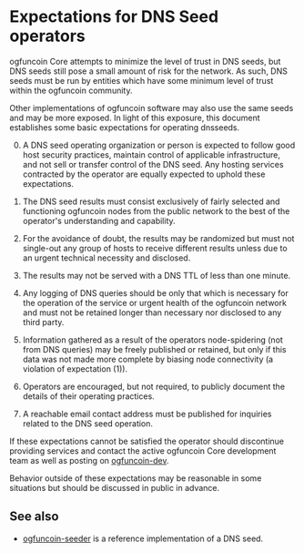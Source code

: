 Expectations for DNS Seed operators
====================================

ogfuncoin Core attempts to minimize the level of trust in DNS seeds,
but DNS seeds still pose a small amount of risk for the network.
As such, DNS seeds must be run by entities which have some minimum
level of trust within the ogfuncoin community.

Other implementations of ogfuncoin software may also use the same
seeds and may be more exposed. In light of this exposure, this
document establishes some basic expectations for operating dnsseeds.

0. A DNS seed operating organization or person is expected to follow good
host security practices, maintain control of applicable infrastructure,
and not sell or transfer control of the DNS seed. Any hosting services
contracted by the operator are equally expected to uphold these expectations.

1. The DNS seed results must consist exclusively of fairly selected and
functioning ogfuncoin nodes from the public network to the best of the
operator's understanding and capability.

2. For the avoidance of doubt, the results may be randomized but must not
single-out any group of hosts to receive different results unless due to an
urgent technical necessity and disclosed.

3. The results may not be served with a DNS TTL of less than one minute.

4. Any logging of DNS queries should be only that which is necessary
for the operation of the service or urgent health of the ogfuncoin
network and must not be retained longer than necessary nor disclosed
to any third party.

5. Information gathered as a result of the operators node-spidering
(not from DNS queries) may be freely published or retained, but only
if this data was not made more complete by biasing node connectivity
(a violation of expectation (1)).

6. Operators are encouraged, but not required, to publicly document the
details of their operating practices.

7. A reachable email contact address must be published for inquiries
related to the DNS seed operation.

If these expectations cannot be satisfied the operator should
discontinue providing services and contact the active ogfuncoin
Core development team as well as posting on
[ogfuncoin-dev](https://lists.linuxfoundation.org/mailman/listinfo/ogfuncoin-dev).

Behavior outside of these expectations may be reasonable in some
situations but should be discussed in public in advance.

See also
----------
- [ogfuncoin-seeder](https://github.com/sipa/ogfuncoin-seeder) is a reference implementation of a DNS seed.

